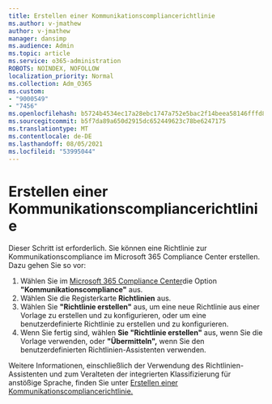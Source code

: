 ```yaml
---
title: Erstellen einer Kommunikationscompliancerichtlinie
ms.author: v-jmathew
author: v-jmathew
manager: dansimp
ms.audience: Admin
ms.topic: article
ms.service: o365-administration
ROBOTS: NOINDEX, NOFOLLOW
localization_priority: Normal
ms.collection: Adm_O365
ms.custom:
- "9000549"
- "7456"
ms.openlocfilehash: b5724b4534ec17a28ebc1747a752e5bac2f14beea58146fffd8f35fad1e07edc
ms.sourcegitcommit: b5f7da89a650d2915dc652449623c78be6247175
ms.translationtype: MT
ms.contentlocale: de-DE
ms.lasthandoff: 08/05/2021
ms.locfileid: "53995044"
---
```

# <a name="create-a-communication-compliance-policy"></a>Erstellen einer Kommunikationscompliancerichtlinie

Dieser Schritt ist erforderlich. Sie können eine Richtlinie zur Kommunikationscompliance im Microsoft 365 Compliance Center erstellen. Dazu gehen Sie so vor:

1. Wählen Sie im [Microsoft 365 Compliance Center](https://go.microsoft.com/fwlink/?linkid=2130502)die Option **"Kommunikationscompliance"** aus.
2. Wählen Sie die Registerkarte **Richtlinien** aus.
3. Wählen Sie **"Richtlinie erstellen"** aus, um eine neue Richtlinie aus einer Vorlage zu erstellen und zu konfigurieren, oder um eine benutzerdefinierte Richtlinie zu erstellen und zu konfigurieren.
4. Wenn Sie fertig sind, wählen **Sie "Richtlinie erstellen"** aus, wenn Sie die Vorlage verwenden, oder **"Übermitteln",** wenn Sie den benutzerdefinierten Richtlinien-Assistenten verwenden.

Weitere Informationen, einschließlich der Verwendung des Richtlinien-Assistenten und zum Veralteten der integrierten Klassifizierung für anstößige Sprache, finden Sie unter [Erstellen einer Kommunikationscompliancerichtlinie.](https://go.microsoft.com/fwlink/?linkid=2129079)
